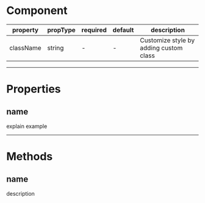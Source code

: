 # Component

| property  | propType | required | default | description                            |
| --------- | -------- | -------- | ------- | -------------------------------------- |
| className | string   | -        | -       | Customize style by adding custom class |

---

# Properties

## name

explain
example

---

# Methods

## name

description
